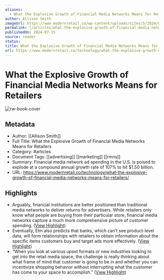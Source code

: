 ```yaml
---
aliases:
  - What the Explosive Growth of Financial Media Networks Means for Retailers
author: Allison Smith
imageUrl: https://www.modernretail.co/wp-content/uploads/sites/5/2024/07/retail-media-shop-digiday.webp
permalink: l/articles/what-the-explosive-growth-of-financial-media-networks-means-for-retailers
publishedOn: 2024-07-15
source: reader
status: 
title: What the Explosive Growth of Financial Media Networks Means for Retailers
url: https://www.modernretail.co/technology/what-the-explosive-growth-of-financial-media-networks-means-for-retailers/
---
```

# What the Explosive Growth of Financial Media Networks Means for Retailers

![rw-book-cover](https://www.modernretail.co/wp-content/uploads/sites/5/2024/07/retail-media-shop-digiday.webp)

## Metadata

- Author: [[Allison Smith]]
- Full Title: What the Explosive Growth of Financial Media Networks Means for Retailers
- Category: #articles
- Document Tags: [[advertising]] [[marketing]] [[rmns]]
- Summary: Financial media network ad spending in the U.S. is poised to explode at a compound annual growth rate of 107% to hit $1.50 billion.
- URL: https://www.modernretail.co/technology/what-the-explosive-growth-of-financial-media-networks-means-for-retailers/

## Highlights

- Arguably, financial institutions are better positioned than traditional media networks to deliver returns for advertisers. While retailers only know what people are buying from their particular store, financial media networks capture a much more comprehensive picture of customer spending. ([View Highlight](https://read.readwise.io/read/01jacbjdrvnnv4xhxrr6yj2hax))
- Eventually, Elm also predicts that banks, which can’t see product-level data, will form relationships with retailers to obtain information about the specific items customers buy and target ads more effectively. ([View Highlight](https://read.readwise.io/read/01jacbksmpxcrapwvf96fwavw5))
- “When you look at various upset formats or new industries looking to get into the retail media space, the challenge is really thinking about what frame of mind that customer is going to be in and whether you can incentivize shopping behavior without interrupting what the customer has come to your space to accomplish.” ([View Highlight](https://read.readwise.io/read/01jacbn3bbrpj0942zzbmvcvgj))
